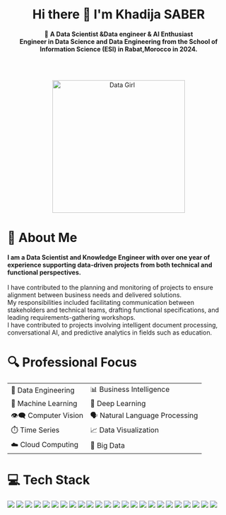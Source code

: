 <h1 align="center"><strong>Hi there 👋 I'm Khadija SABER</strong></h1>

<p align="center">
  🚀 <strong>A Data Scientist &Data engineer & AI Enthusiast</strong> <br>
  <strong>Engineer in Data Science and Data Engineering from the School of Information Science (ESI) in Rabat,Morocco in 2024.</strong><br>
</p>
<br>
<br>
<p align="center">
  <img src="https://i.pinimg.com/736x/0c/82/75/0c8275ba087ddfbee1c2eebb46ad5806.jpg" alt="Data Girl" height="300"/>
</p>

<h1>🧠 About Me</h1>

<p>
  <strong>I am a Data Scientist and Knowledge Engineer with over one year of experience supporting data-driven projects from both technical and functional perspectives.</strong><br><br>
  I have contributed to the planning and monitoring of projects to ensure alignment between business needs and delivered solutions.<br>
  My responsibilities included facilitating communication between stakeholders and technical teams, drafting functional specifications, and leading requirements-gathering workshops.<br>
  I have contributed to projects involving intelligent document processing, conversational AI, and predictive analytics in fields such as education.
</p>
<h1>🔍 Professional Focus</h1>

<table>
  <tr>
    <td>🔧 Data Engineering</td>
    <td>📊 Business Intelligence</td>
  </tr>
  <tr>
    <td>🤖 Machine Learning</td>
    <td>🧠 Deep Learning</td>
  </tr>
  <tr>
    <td>👁️‍🗨️ Computer Vision</td>
    <td>🗣️ Natural Language Processing</td>
  </tr>
  <tr>
    <td>⏱️ Time Series</td>
    <td>📈 Data Visualization</td>
  </tr>
  <tr>
    <td>☁️ Cloud Computing</td>
    <td>💾 Big Data</td>
  </tr>
</table>

<h1>💻 Tech Stack</h1>

<p align="left">
  <img src="https://img.shields.io/badge/Python-3776AB?style=for-the-badge&logo=python&logoColor=white"/>
  <img src="https://img.shields.io/badge/SQL-003B57?style=for-the-badge&logo=postgresql&logoColor=white"/>
  <img src="https://img.shields.io/badge/HTML5-E34F26?style=for-the-badge&logo=html5&logoColor=white"/>
  <img src="https://img.shields.io/badge/CSS3-1572B6?style=for-the-badge&logo=css3&logoColor=white"/>
  <img src="https://img.shields.io/badge/JavaScript-F7DF1E?style=for-the-badge&logo=javascript&logoColor=black"/>
  <img src="https://img.shields.io/badge/PHP-777BB4?style=for-the-badge&logo=php&logoColor=white"/>
  <img src="https://img.shields.io/badge/MySQL-005C84?style=for-the-badge&logo=mysql&logoColor=white"/>
  <img src="https://img.shields.io/badge/MongoDB-47A248?style=for-the-badge&logo=mongodb&logoColor=white"/>
  <img src="https://img.shields.io/badge/Neo4j-008CC1?style=for-the-badge&logo=neo4j&logoColor=white"/>
  <img src="https://img.shields.io/badge/Redis-DC382D?style=for-the-badge&logo=redis&logoColor=white"/>
  <img src="https://img.shields.io/badge/Cassandra-1287B1?style=for-the-badge&logo=apachecassandra&logoColor=white"/>
  <img src="https://img.shields.io/badge/Power%20BI-F2C811?style=for-the-badge&logo=powerbi&logoColor=black"/>
  <img src="https://img.shields.io/badge/Tableau-E97627?style=for-the-badge&logo=tableau&logoColor=white"/>
  <img src="https://img.shields.io/badge/TensorFlow-FF6F00?style=for-the-badge&logo=tensorflow&logoColor=white"/>
  <img src="https://img.shields.io/badge/PyTorch-EE4C2C?style=for-the-badge&logo=pytorch&logoColor=white"/>
  <img src="https://img.shields.io/badge/OpenCV-5C3EE8?style=for-the-badge&logo=opencv&logoColor=white"/>
  <img src="https://img.shields.io/badge/Scikit--Learn-F7931E?style=for-the-badge&logo=scikit-learn&logoColor=white"/>
  <img src="https://img.shields.io/badge/Apache%20Spark-E25A1C?style=for-the-badge&logo=apachespark&logoColor=white"/>
  <img src="https://img.shields.io/badge/Azure-0078D4?style=for-the-badge&logo=microsoftazure&logoColor=white"/>
  <img src="https://img.shields.io/badge/GCP-4285F4?style=for-the-badge&logo=googlecloud&logoColor=white"/>
  <img src="https://img.shields.io/badge/AWS-232F3E?style=for-the-badge&logo=amazonaws&logoColor=white"/>
  <img src="https://img.shields.io/badge/Jupyter-F37626?style=for-the-badge&logo=jupyter&logoColor=white"/>
  <img src="https://img.shields.io/badge/VS%20Code-007ACC?style=for-the-badge&logo=visualstudiocode&logoColor=white"/>
  <img src="https://img.shields.io/badge/Google%20Colab-F9AB00?style=for-the-badge&logo=googlecolab&logoColor=white"/>
</p>



